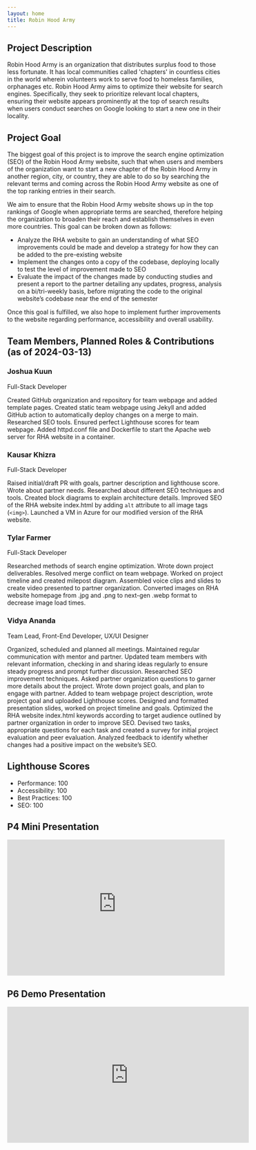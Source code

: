 ```yaml
---
layout: home
title: Robin Hood Army
---
```


## Project Description

Robin Hood Army is an organization that distributes surplus food to those less fortunate. It has local communities called 'chapters' in countless cities in the world wherein volunteers work to serve food to homeless families, orphanages etc. Robin Hood Army aims to optimize their website for search engines. Specifically, they seek to prioritize relevant local chapters, ensuring their website appears prominently at the top of search results when users conduct searches on Google looking to start a new one in their locality.

## Project Goal

The biggest goal of this project is to improve the search engine optimization (SEO) of the Robin Hood Army website, such that when users and members of the organization want to start a new chapter of the Robin Hood Army in another region, city, or country, they are able to do so by searching the relevant terms and coming across the Robin Hood Army website as one of the top ranking entries in their search.

We aim to ensure that the Robin Hood Army website shows up in the top rankings of Google when appropriate terms are searched, therefore helping the organization to broaden their reach and establish themselves in even more countries. This goal can be broken down as follows:
- Analyze the RHA website to gain an understanding of what SEO improvements could be made and develop a strategy for how they can be added to the pre-existing website
- Implement the changes onto a copy of the codebase, deploying locally to test the level of improvement made to SEO
- Evaluate the impact of the changes made by conducting studies and present a report to the partner detailing any updates, progress, analysis on a bi/tri-weekly basis, before migrating the code to the original website’s codebase near the end of the semester
  
Once this goal is fulfilled, we also hope to implement further improvements to the website regarding performance, accessibility and overall usability.

## Team Members, Planned Roles & Contributions (as of 2024-03-13)

### Joshua Kuun

Full-Stack Developer

Created GitHub organization and repository for team webpage and added template pages. Created static team webpage using Jekyll and added GitHub action to automatically deploy changes on a merge to main. Researched SEO tools. Ensured perfect Lighthouse scores for team webpage. Added httpd.conf file and Dockerfile to start the Apache web server for RHA website in a container.

### Kausar Khizra

Full-Stack Developer

Raised initial/draft PR with goals, partner description and lighthouse score. Wrote about partner needs. Researched about different SEO techniques and tools. Created block diagrams to explain architecture details. Improved SEO of the RHA website index.html by adding `alt` attribute to all image tags (`<img>`). Launched a VM in Azure for our modified version of the RHA website.

### Tylar Farmer

Full-Stack Developer

Researched methods of search engine optimization. Wrote down project deliverables. Resolved merge conflict on team webpage. Worked on project timeline and created milepost diagram. Assembled voice clips and slides to create video presented to partner organization. Converted images on RHA website homepage from .jpg and .png to next-gen .webp format to decrease image load times.

### Vidya Ananda

Team Lead, Front-End Developer, UX/UI Designer

Organized, scheduled and planned all meetings. Maintained regular communication with mentor and partner. Updated team members with relevant information, checking in and sharing ideas regularly to ensure steady progress and prompt further discussion. Researched SEO improvement techniques. Asked partner organization questions to garner more details about the project. Wrote down project goals, and plan to engage with partner. Added to team webpage project description, wrote project goal and uploaded Lighthouse scores. Designed and formatted presentation slides, worked on project timeline and goals. Optimized the RHA website index.html keywords according to target audience outlined by partner organization in order to improve SEO. Devised two tasks, appropriate questions for each task and created a survey for initial project evaluation and peer evaluation. Analyzed feedback to identify whether changes had a positive impact on the website’s SEO.

## Lighthouse Scores
- Performance: 100
- Accessibility: 100
- Best Practices: 100
- SEO: 100

## P4 Mini Presentation
<iframe style="width: 100%;" width="560" height="315" src="https://www.youtube-nocookie.com/embed/hV1ApiiRsNw?si=sdmJXRoDfNMGen9b" title="YouTube video player" frameborder="0" allow="accelerometer; autoplay; clipboard-write; encrypted-media; gyroscope; picture-in-picture;"></iframe>

## P6 Demo Presentation
<iframe width="560" height="315" src="https://www.youtube.com/embed/StnHR6DAGUA?si=y0LuZddU2nAHkfyZ" title="YouTube video player" frameborder="0" allow="accelerometer; autoplay; clipboard-write; encrypted-media; gyroscope; picture-in-picture; web-share" referrerpolicy="strict-origin-when-cross-origin" allowfullscreen></iframe>
